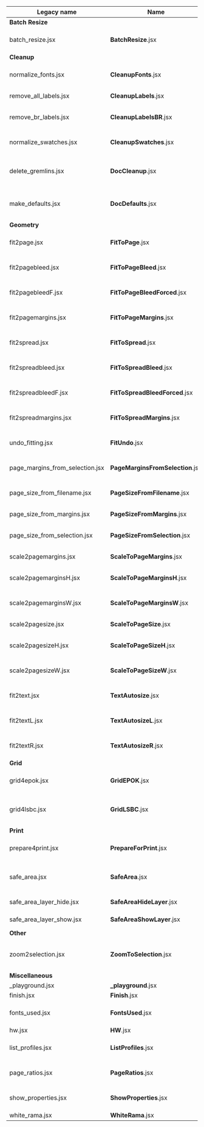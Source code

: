Legacy name                     | Name                             |  Fn  | Description
---                             | ---                              | ---: | ---
**Batch Resize**                |
batch_resize.jsx                | **BatchResize**.jsx              |      | This script automates the resizing of a master based on a size table.
**Cleanup**                     |
normalize_fonts.jsx             | **CleanupFonts**.jsx             |      | This script replaces missing or unwanted fonts with equivalents.
remove_all_labels.jsx           | **CleanupLabels**.jsx            |      | This script removes all labels from the document.
remove_br_labels.jsx            | **CleanupLabelsBR**.jsx          |      | This script removes all auto alignment labels used by BatchResize.jsx.
normalize_swatches.jsx          | **CleanupSwatches**.jsx          |      | This script converts swatches to CMYK, renames them to C= M= Y= K=, deletes unused.
delete_gremlins.jsx             | **DocCleanup**.jsx               |   F2 | This script changes some settings, cleans up swatches/layers/pages/guides and resets scaling.
make_defaults.jsx               | **DocDefaults**.jsx              |  ⇧F2 | This script makes default swatches/layers, cleans up fonts and sets page dimensions from the filename.
**Geometry**                    |
fit2page.jsx                    | **FitToPage**.jsx                |  F11 | This script resizes the selected objects to the page size, if they exceed it.
fit2pagebleed.jsx               | **FitToPageBleed**.jsx           | ⇧F11 | This script resizes the selected objects to the page bleed size, if they exceed it.
fit2pagebleedF.jsx              | **FitToPageBleedForced**.jsx     | ⌘F11 | This script resizes the selected objects to the page bleed size.
fit2pagemargins.jsx             | **FitToPageMargins**.jsx         | ⌥F11 | This script resizes the selected objects to the page margins, if they exceed them.
fit2spread.jsx                  | **FitToSpread**.jsx              |  F12 | This script resizes the selected objects to the spread size, if they exceed it.
fit2spreadbleed.jsx             | **FitToSpreadBleed**.jsx         | ⇧F12 | This script resizes the selected objects to the spread bleed size, if they exceed it.
fit2spreadbleedF.jsx            | **FitToSpreadBleedForced**.jsx   | ⌘F12 | This script resizes the selected objects to the spread bleed size.
fit2spreadmargins.jsx           | **FitToSpreadMargins**.jsx       | ⌥F12 | This script resizes the selected objects to the spread margins, if they exceed them.
undo_fitting.jsx                | **FitUndo**.jsx                  |      | This script restores objects clipped in "\<clip group\>" by the "fit" scripts.
page_margins_from_selection.jsx | **PageMarginsFromSelection**.jsx |      | This script sets the page margins to the selected objects bounds.
page_size_from_filename.jsx     | **PageSizeFromFilename**.jsx     |      | This script sets every page size and margins based on the filename.
page_size_from_margins.jsx      | **PageSizeFromMargins**.jsx      |      | This script sets the page size to the page margins.
page_size_from_selection.jsx    | **PageSizeFromSelection**.jsx    |      | This script sets the page size to the selected objects bounds.
scale2pagemargins.jsx           | **ScaleToPageMargins**.jsx       |  ⌥F5 | This script scales the selected objects to the page margins.
scale2pagemarginsH.jsx          | **ScaleToPageMarginsH**.jsx      |      | This script scales the selected objects to the page top/bottom margins.
scale2pagemarginsW.jsx          | **ScaleToPageMarginsW**.jsx      |      | This script scales the selected objects to the page left/right margins.
scale2pagesize.jsx              | **ScaleToPageSize**.jsx          |   F5 | This script scales the selected objects to the page size.
scale2pagesizeH.jsx             | **ScaleToPageSizeH**.jsx         |      | This script scales the selected objects to the page top/bottom size.
scale2pagesizeW.jsx             | **ScaleToPageSizeW**.jsx         |      | This script scales the selected objects to the page left/right size.
fit2text.jsx                    | **TextAutosize**.jsx             |   F6 | This script auto-sizes the text frame to the content, center aligned.
fit2textL.jsx                   | **TextAutosizeL**.jsx            |  ⇧F6 | This script auto-sizes the text frame to the content, left aligned.
fit2textR.jsx                   | **TextAutosizeR**.jsx            |  ⌘F6 | This script auto-sizes the text frame to the content, right aligned.
**Grid**                        |
grid4epok.jsx                   | **GridEPOK**.jsx                 |      | This script sets the page margins and columns to the EPOK grid system.
grid4lsbc.jsx                   | **GridLSBC**.jsx                 |      | This script sets the page margins and puts in place some guides for the LS BC grid system.
**Print**                       |
prepare4print.jsx               | **PrepareForPrint**.jsx          |      | This script hides "safe area" layer and moves dielines to separate spreads.
safe_area.jsx                   | **SafeArea**.jsx                 |      | This script creates a "safe area" frame, on every page/spread for which margins are defined.
safe_area_layer_hide.jsx        | **SafeAreaHideLayer**.jsx        |      | This script hides the "safe area" layer (or equivalents).
safe_area_layer_show.jsx        | **SafeAreaShowLayer**.jsx        |      | This script shows the "safe area" layer (or equivalents).
**Other**                       |
zoom2selection.jsx              | **ZoomToSelection**.jsx          |   F4 | This script zooms to the selected objects or, if nothing is selected, to the current spread.
**Miscellaneous**               |
_playground.jsx                 | **_playground**.jsx              |  F10 | Used for testing.
finish.jsx                      | **Finish**.jsx                   | ⇧F10 | Used for quick fixes.
fonts_used.jsx                  | **FontsUsed**.jsx                |      | This script makes a list of the fonts used in the current document.
hw.jsx                          | **HW**.jsx                       |      | WIP
list_profiles.jsx               | **ListProfiles**.jsx             |      | This script shows all color profiles available to the document.
page_ratios.jsx                 | **PageRatios**.jsx               |      | This script calculates the ratio of each page and displays it in the upper left corner.
show_properties.jsx             | **ShowProperties**.jsx           |      | This script shows all properties and methods of a selected object.
white_rama.jsx                  | **WhiteRama**.jsx                |

<!-- ⌃⌥⇧⌘ -->